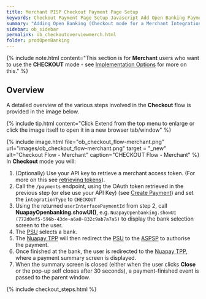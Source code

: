 ```yaml
---
title: Merchant PISP Checkout Payment Page Setup
keywords: Checkout Payment Page Setup Javascript Add Open Banking Payment Page
summary: "Adding Open Banking (Checkout mode for a Merchant Integration) as a payment option to your Payment Page requires a little configuration as outlined below. In Checkout mode you will use the Nuapay user interface for Bank Selection and Confirmation screens."
sidebar: ob_sidebar
permalink: ob_checkoutoverviewmerch.html
folder: prodOpenBanking
---
```


{% include note.html content="This section is for **Merchant** users who want to use the **CHECKOUT** mode - see [Implementation Options](ob_pispimplementation.html) for more on this." %}

## Overview

A detailed overview of the various steps involved in the **Checkout** flow is provided in the image below.

{% include tip.html content="Click Extend from the top menu to enlarge or click the image itself to open it in a new browser tab/window" %}


{% include image.html file="ob_checkout_flow-merchant.png" url="images/ob_checkout_flow-merchant.png" target = "_new" alt="Checkout Flow - Merchant" caption="CHECKOUT Flow - Merchant" %}
In **Checkout** mode you will:

1. (Optionally) Use your API key to retrieve a merchant access token. (For more on this see [retrieving tokens](ob_partnerintegration.html#api-details---post-tokens)).
1. Call the `/payments` endpoint, using the OAuth token retrieved in the previous step (or else use your API Key) (see [Create Payment](ob_createpayment.html)) and set the `integrationType` to `CHECKOUT`
1. Using the returned `userInterfacePaymentId` from step 2, call **NuapayOpenbanking.showUI()**, e.g. `NuapayOpenbanking.showUI (772d0ef5-596b-43de-a6a0-832c9ab7a7a5)` to display the bank selection screen to the user.
1. The <a href="#" data-toggle="tooltip" data-original-title="{{site.data.glossary.psu}}">PSU</a> selects a bank.
1. The <a href="#" data-toggle="tooltip" data-original-title="{{site.data.glossary.tpp}}">Nuapay TPP</a> will then redirect the <a href="#" data-toggle="tooltip" data-original-title="{{site.data.glossary.psu}}">PSU</a> to the <a href="#" data-toggle="tooltip" data-original-title="{{site.data.glossary.aspsp}}">ASPSP</a> to authorise the payment.
1. Once finished at the bank, the user is redirected to the <a href="#" data-toggle="tooltip" data-original-title="{{site.data.glossary.tpp}}">Nuapay TPP</a>, where a payment summary screen is displayed.
1. When the summary screen is closed (either when the user clicks **Close** or the pop-up self closes after 30 seconds), a payment-finished event is passed to the parent window.


{% include checkout_steps.html %} <!--pulls in common steps for Partner and Merchant-->

